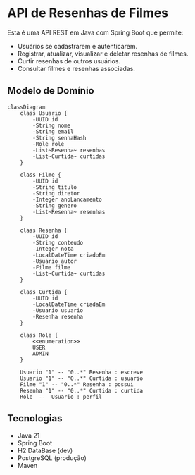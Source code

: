 # API de Resenhas de Filmes

Esta é uma API REST em Java com Spring Boot que permite:
- Usuários se cadastrarem e autenticarem.
- Registrar, atualizar, visualizar e deletar resenhas de filmes.
- Curtir resenhas de outros usuários.
- Consultar filmes e resenhas associadas.

## Modelo de Domínio

```mermaid
classDiagram
    class Usuario {
        -UUID id
        -String nome
        -String email
        -String senhaHash
        -Role role
        -List~Resenha~ resenhas
        -List~Curtida~ curtidas
    }

    class Filme {
        -UUID id
        -String titulo
        -String diretor
        -Integer anoLancamento
        -String genero
        -List~Resenha~ resenhas
    }

    class Resenha {
        -UUID id
        -String conteudo
        -Integer nota
        -LocalDateTime criadoEm
        -Usuario autor
        -Filme filme
        -List~Curtida~ curtidas
    }

    class Curtida {
        -UUID id
        -LocalDateTime criadaEm
        -Usuario usuario
        -Resenha resenha
    }

    class Role {
        <<enumeration>>
        USER
        ADMIN
    }

    Usuario "1" -- "0..*" Resenha : escreve
    Usuario "1" -- "0..*" Curtida : usuario
    Filme "1" -- "0..*" Resenha : possui
    Resenha "1" -- "0..*" Curtida : curtida
    Role  --  Usuario : perfil
```
## Tecnologias

 - Java 21
 - Spring Boot
- H2 DataBase (dev)
- PostgreSQL (produção)
- Maven
